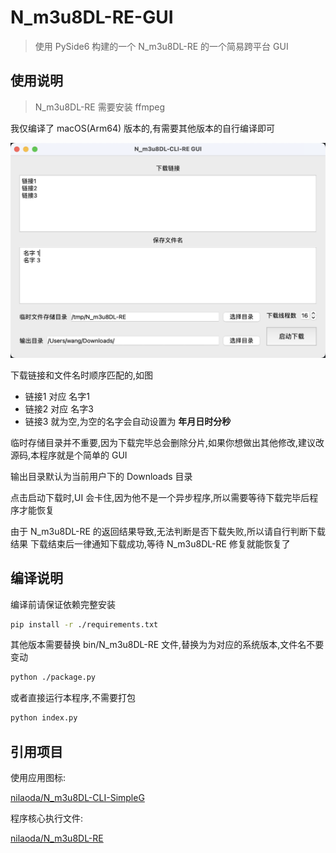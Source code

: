 # N_m3u8DL-RE-GUI

> 使用 PySide6 构建的一个 N_m3u8DL-RE 的一个简易跨平台 GUI

## 使用说明

> N_m3u8DL-RE 需要安装 ffmpeg

我仅编译了 macOS(Arm64) 版本的,有需要其他版本的自行编译即可

![截图](./doc/photo/Snipaste_2023-07-05_12-22-36.png)

下载链接和文件名时顺序匹配的,如图

- 链接1 对应 名字1
- 链接2 对应 名字3
- 链接3 就为空,为空的名字会自动设置为 **年月日时分秒**

临时存储目录并不重要,因为下载完毕总会删除分片,如果你想做出其他修改,建议改源码,本程序就是个简单的 GUI

输出目录默认为当前用户下的 Downloads 目录

点击启动下载时,UI 会卡住,因为他不是一个异步程序,所以需要等待下载完毕后程序才能恢复

由于 N_m3u8DL-RE 的返回结果导致,无法判断是否下载失败,所以请自行判断下载结果
下载结束后一律通知下载成功,等待 N_m3u8DL-RE 修复就能恢复了

## 编译说明

编译前请保证依赖完整安装

```sh
pip install -r ./requirements.txt
```

其他版本需要替换 bin/N_m3u8DL-RE 文件,替换为为对应的系统版本,文件名不要变动

```sh
python ./package.py
```

或者直接运行本程序,不需要打包

```sh
python index.py
```

## 引用项目

使用应用图标:

[nilaoda/N_m3u8DL-CLI-SimpleG](https://github.com/nilaoda/N_m3u8DL-CLI-SimpleG)

程序核心执行文件:

[nilaoda/N_m3u8DL-RE](https://github.com/nilaoda/N_m3u8DL-RE)